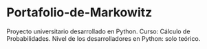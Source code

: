 # Portafolio-de-Markowitz

Proyecto universitario desarrollado en Python. 
Curso: Cálculo de Probabilidades.
Nivel de los desarrolladores en Python: solo teórico.

